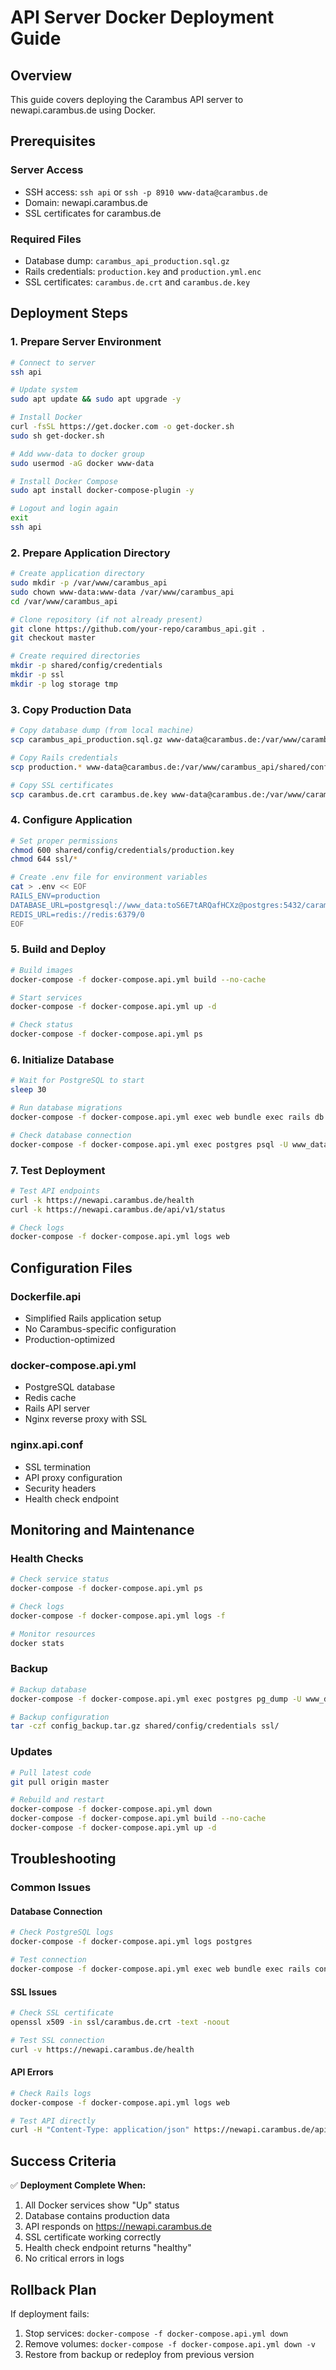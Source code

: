 # API Server Docker Deployment Guide

## Overview
This guide covers deploying the Carambus API server to newapi.carambus.de using Docker.

## Prerequisites

### Server Access
- SSH access: `ssh api` or `ssh -p 8910 www-data@carambus.de`
- Domain: newapi.carambus.de
- SSL certificates for carambus.de

### Required Files
- Database dump: `carambus_api_production.sql.gz`
- Rails credentials: `production.key` and `production.yml.enc`
- SSL certificates: `carambus.de.crt` and `carambus.de.key`

## Deployment Steps

### 1. Prepare Server Environment

```bash
# Connect to server
ssh api

# Update system
sudo apt update && sudo apt upgrade -y

# Install Docker
curl -fsSL https://get.docker.com -o get-docker.sh
sudo sh get-docker.sh

# Add www-data to docker group
sudo usermod -aG docker www-data

# Install Docker Compose
sudo apt install docker-compose-plugin -y

# Logout and login again
exit
ssh api
```

### 2. Prepare Application Directory

```bash
# Create application directory
sudo mkdir -p /var/www/carambus_api
sudo chown www-data:www-data /var/www/carambus_api
cd /var/www/carambus_api

# Clone repository (if not already present)
git clone https://github.com/your-repo/carambus_api.git .
git checkout master

# Create required directories
mkdir -p shared/config/credentials
mkdir -p ssl
mkdir -p log storage tmp
```

### 3. Copy Production Data

```bash
# Copy database dump (from local machine)
scp carambus_api_production.sql.gz www-data@carambus.de:/var/www/carambus_api/

# Copy Rails credentials
scp production.* www-data@carambus.de:/var/www/carambus_api/shared/config/credentials/

# Copy SSL certificates
scp carambus.de.crt carambus.de.key www-data@carambus.de:/var/www/carambus_api/ssl/
```

### 4. Configure Application

```bash
# Set proper permissions
chmod 600 shared/config/credentials/production.key
chmod 644 ssl/*

# Create .env file for environment variables
cat > .env << EOF
RAILS_ENV=production
DATABASE_URL=postgresql://www_data:toS6E7tARQafHCXz@postgres:5432/carambus_api_production
REDIS_URL=redis://redis:6379/0
EOF
```

### 5. Build and Deploy

```bash
# Build images
docker-compose -f docker-compose.api.yml build --no-cache

# Start services
docker-compose -f docker-compose.api.yml up -d

# Check status
docker-compose -f docker-compose.api.yml ps
```

### 6. Initialize Database

```bash
# Wait for PostgreSQL to start
sleep 30

# Run database migrations
docker-compose -f docker-compose.api.yml exec web bundle exec rails db:migrate

# Check database connection
docker-compose -f docker-compose.api.yml exec postgres psql -U www_data -d carambus_api_production -c "SELECT COUNT(*) FROM users;"
```

### 7. Test Deployment

```bash
# Test API endpoints
curl -k https://newapi.carambus.de/health
curl -k https://newapi.carambus.de/api/v1/status

# Check logs
docker-compose -f docker-compose.api.yml logs web
```

## Configuration Files

### Dockerfile.api
- Simplified Rails application setup
- No Carambus-specific configuration
- Production-optimized

### docker-compose.api.yml
- PostgreSQL database
- Redis cache
- Rails API server
- Nginx reverse proxy with SSL

### nginx.api.conf
- SSL termination
- API proxy configuration
- Security headers
- Health check endpoint

## Monitoring and Maintenance

### Health Checks
```bash
# Check service status
docker-compose -f docker-compose.api.yml ps

# Check logs
docker-compose -f docker-compose.api.yml logs -f

# Monitor resources
docker stats
```

### Backup
```bash
# Backup database
docker-compose -f docker-compose.api.yml exec postgres pg_dump -U www_data carambus_api_production > backup.sql

# Backup configuration
tar -czf config_backup.tar.gz shared/config/credentials ssl/
```

### Updates
```bash
# Pull latest code
git pull origin master

# Rebuild and restart
docker-compose -f docker-compose.api.yml down
docker-compose -f docker-compose.api.yml build --no-cache
docker-compose -f docker-compose.api.yml up -d
```

## Troubleshooting

### Common Issues

#### Database Connection
```bash
# Check PostgreSQL logs
docker-compose -f docker-compose.api.yml logs postgres

# Test connection
docker-compose -f docker-compose.api.yml exec web bundle exec rails console
```

#### SSL Issues
```bash
# Check SSL certificate
openssl x509 -in ssl/carambus.de.crt -text -noout

# Test SSL connection
curl -v https://newapi.carambus.de/health
```

#### API Errors
```bash
# Check Rails logs
docker-compose -f docker-compose.api.yml logs web

# Test API directly
curl -H "Content-Type: application/json" https://newapi.carambus.de/api/v1/endpoint
```

## Success Criteria

✅ **Deployment Complete When:**
1. All Docker services show "Up" status
2. Database contains production data
3. API responds on https://newapi.carambus.de
4. SSL certificate working correctly
5. Health check endpoint returns "healthy"
6. No critical errors in logs

## Rollback Plan

If deployment fails:
1. Stop services: `docker-compose -f docker-compose.api.yml down`
2. Remove volumes: `docker-compose -f docker-compose.api.yml down -v`
3. Restore from backup or redeploy from previous version 